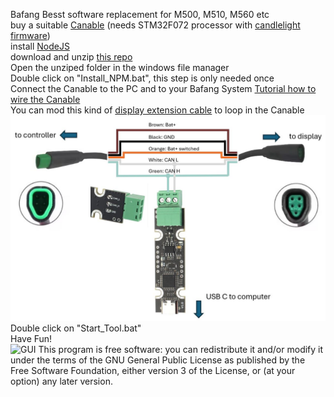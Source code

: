 Bafang Besst software replacement for M500, M510, M560 etc  
buy a suitable [Canable](https://www.ebay.com/itm/156316405598) (needs STM32F072 processor with [candlelight firmware](https://github.com/candle-usb/candleLight_fw))  
install [NodeJS](https://nodejs.org/en/download/)  
download and unzip [this repo](https://github.com/stancecoke/bafang_canable_pro/archive/refs/heads/master.zip)  
Open the unziped folder in the windows file manager  
Double click on "Install_NPM.bat", this step is only needed once  
Connect the Canable to the PC and to your Bafang System [Tutorial how to wire the Canable](https://kaspars.net/blog/bafang-canbus)  
You can mod this kind of [display extension cable](https://aliexpress.com/item/1005005307730396.html) to loop in the Canable  
![UCAN_Wiring](UCAN_wiring.jpg)  
Double click on "Start_Tool.bat"  
Have Fun!  
![GUI](Screenshot.jpg)
This program is free software: you can redistribute it and/or modify it under the terms of the GNU General Public License as published by the Free Software Foundation, either version 3 of the License, or (at your option) any later version.

